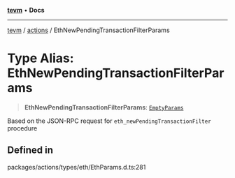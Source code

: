 [**tevm**](../../README.md) • **Docs**

***

[tevm](../../modules.md) / [actions](../README.md) / EthNewPendingTransactionFilterParams

# Type Alias: EthNewPendingTransactionFilterParams

> **EthNewPendingTransactionFilterParams**: [`EmptyParams`](../../index/type-aliases/EmptyParams.md)

Based on the JSON-RPC request for `eth_newPendingTransactionFilter` procedure

## Defined in

packages/actions/types/eth/EthParams.d.ts:281
